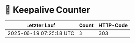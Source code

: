 # 🔄 Keepalive Counter

| Letzter Lauf | Count | HTTP-Code |
|--------------|--------|------------|
| 2025-06-19 07:25:18 UTC | 3 | 303 |
